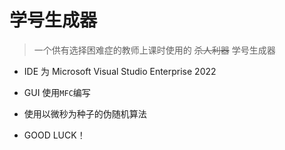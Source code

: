 # 学号生成器
> 一个供有选择困难症的教师上课时使用的 ~~杀人利器~~ 学号生成器

 * IDE 为 Microsoft Visual Studio Enterprise 2022

 * GUI 使用`MFC`编写
 * 使用以微秒为种子的伪随机算法
 * GOOD LUCK！